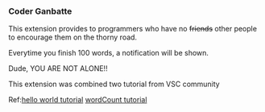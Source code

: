 ### Coder Ganbatte

This extension provides to programmers who have no ~~friends~~ other people to encourage them on the thorny road.

Everytime you finish 100 words, a notification will be shown.

Dude, YOU ARE NOT ALONE!!

This extension was combined two tutorial from VSC community

Ref:[hello world tutorial](https://code.visualstudio.com/docs/extensions/example-hello-world) [wordCount tutorial](https://code.visualstudio.com/docs/extensions/example-word-count) 